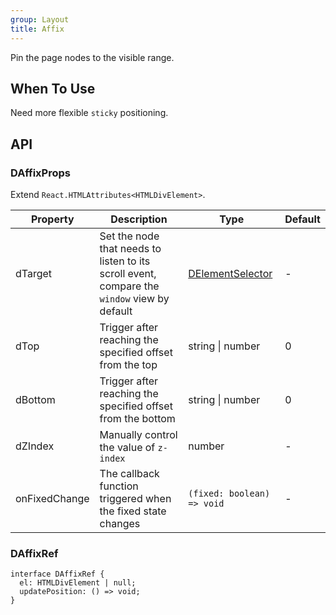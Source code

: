 ```yaml
---
group: Layout
title: Affix
---
```


Pin the page nodes to the visible range.

## When To Use

Need more flexible `sticky` positioning.

## API

### DAffixProps

Extend `React.HTMLAttributes<HTMLDivElement>`.

<!-- prettier-ignore-start -->
| Property | Description | Type | Default | 
| --- | --- | --- | --- | 
| dTarget | Set the node that needs to listen to its scroll event, compare the `window` view by default | [DElementSelector](/components/Interface#DElementSelector) | - |
| dTop | Trigger after reaching the specified offset from the top | string \| number | 0 |
| dBottom | Trigger after reaching the specified offset from the bottom | string \| number | 0 |
| dZIndex | Manually control the value of `z-index` | number | - |
| onFixedChange | The callback function triggered when the fixed state changes | `(fixed: boolean) => void` | - | 
<!-- prettier-ignore-end -->

### DAffixRef

```tsx
interface DAffixRef {
  el: HTMLDivElement | null;
  updatePosition: () => void;
}
```

